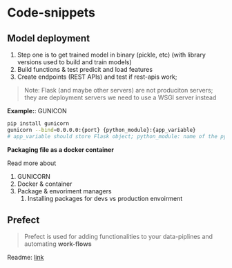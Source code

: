 # Code-snippets

## Model deployment 

1. Step one is to get trained model in binary (pickle, etc) (with library versions used to build and train models)
2. Build functions & test predicit and load features
3. Create endpoints (REST APIs) and test if rest-apis work;

> Note: Flask (and maybe other servers) are not produciton servers; they are deployment servers we need to use a WSGI server instead

**Example:**:  GUNICON

```bash
pip install gunicorn 
gunicorn --bind=0.0.0.0:{port} {python_module}:{app_variable} 
# app_variable should store Flask object; python_module: name of the python file where code is present
```

**Packaging file as a docker container**


Read more about 

1. GUNICORN 
2. Docker & container
3. Package & envoriment managers
   1. Installing packages for devs vs production envoirment


## Prefect 

> Prefect is used for adding functionalities to your data-piplines and automating **work-flows**

Readme: [link](Prefect.md)